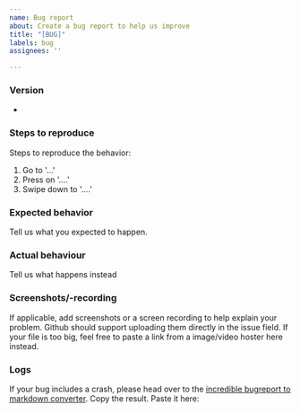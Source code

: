 ```yaml
---
name: Bug report
about: Create a bug report to help us improve
title: "[BUG]"
labels: bug
assignees: ''

---
```


<!--
Oh no, a bug. It happens. Thanks for reporting an issue with NewPipe

Use this template to notify us if you found a bug.

To make it easier for us to help you please enter detailed information below.

Please note, we only support the latest version of NewPipe and
master branch. Please make sure to upgrade & recreate the issue on the latest
version prior to opening an issue. The release page (https://github.com/TeamNewPipe/NewPipe/releases/latest) is a good start, make sure its version is the same as in you app (To check you version, press on the three line menu on the left, click on "About", and you will see your current version.)
-->
### Version
<!--Which version are you using?-->
- 


### Steps to reproduce
<!--If you cant reproduce it, please try and give as many details as possible how you think you got to the bug-->
Steps to reproduce the behavior:
1. Go to '...'
2. Press on '....'
3. Swipe down to '....'

### Expected behavior
Tell us what you expected to happen.

### Actual behaviour
Tell us what happens instead

### Screenshots/-recording
If applicable, add screenshots or a screen recording to help explain your problem. Github should support uploading them directly in the issue field. If your file is too big, feel free to paste a link from a image/video hoster here instead.

### Logs
If your bug includes a crash, please head over to the [incredible bugreport to markdown converter](https://teamnewpipe.github.io/CrashReportToMarkdown/). Copy the result. Paste it here:

<!--Thats right, here-->
